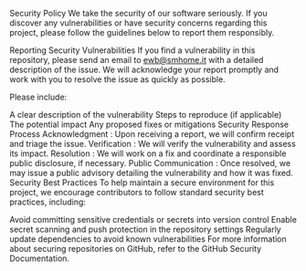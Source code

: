 Security Policy
We take the security of our software seriously. If you discover any vulnerabilities or have security concerns regarding this project, please follow the guidelines below to report them responsibly.

Reporting Security Vulnerabilities
If you find a vulnerability in this repository, please send an email to ewb@smhome.it with a detailed description of the issue.
We will acknowledge your report promptly and work with you to resolve the issue as quickly as possible.

Please include:

A clear description of the vulnerability
Steps to reproduce (if applicable)
The potential impact
Any proposed fixes or mitigations
Security Response Process
Acknowledgment : Upon receiving a report, we will confirm receipt and triage the issue.
Verification : We will verify the vulnerability and assess its impact.
Resolution : We will work on a fix and coordinate a responsible public disclosure, if necessary.
Public Communication : Once resolved, we may issue a public advisory detailing the vulnerability and how it was fixed.
Security Best Practices
To help maintain a secure environment for this project, we encourage contributors to follow standard security best practices, including:

Avoid committing sensitive credentials or secrets into version control
Enable secret scanning and push protection in the repository settings 
Regularly update dependencies to avoid known vulnerabilities
For more information about securing repositories on GitHub, refer to the GitHub Security Documentation.
